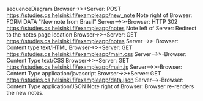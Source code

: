 sequenceDiagram
    Browser->>+Server: POST https://studies.cs.helsinki.fi/exampleapp/new_note
    Note right of Browser: FORM DATA "New note from Brasil"
    Server-->>-Browser: HTTP 302 https://studies.cs.helsinki.fi/exampleapp/notes
    Note left of Server: Redirect to the notes page location
    Browser->>+Server: GET https://studies.cs.helsinki.fi/exampleapp/notes
    Server-->>-Browser: Content type text/HTML
    Browser->>+Server: GET https://studies.cs.helsinki.fi/exampleapp/main.css
    Server-->>-Browser: Content Type text/CSS
    Browser->>+Server: GET https://studies.cs.helsinki.fi/exampleapp/main.js
    Server-->>-Browser: Content Type application/javascript
    Browser->>+Server: GET https://studies.cs.helsinki.fi/exampleapp/data.json
    Server-->-Browser: Content Type application/JSON
    Note right of Browser: Browser re-renders the new notes.

